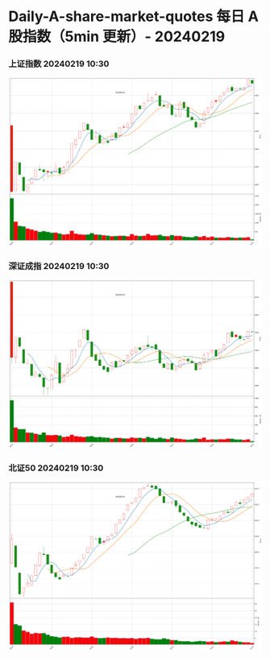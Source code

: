 
# Daily-A-share-market-quotes 每日 A 股指数（5min 更新）- 20240219

### 上证指数 20240219 10:30
![](./fig/2024/2/20240219-sh000001.png)

### 深证成指 20240219 10:30
![](./fig/2024/2/20240219-sz399001.png)

### 北证50 20240219 10:30
![](./fig/2024/2/20240219-bj899050.png)
